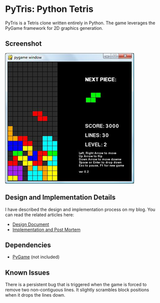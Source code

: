 PyTris: Python Tetris
===

PyTris is a Tetris clone written entirely in Python. The game leverages the PyGame framework for 2D graphics generation.

Screenshot
---

![PyTris Screenshot](https://github.com/maciakl/Pytris/raw/master/screenshot.jpg)

Design and Implementation Details
---

I have described the design and implementation process on my blog. You can read the related articles here:

  - [Design Document](http://www.terminally-incoherent.com/blog/2007/10/20/designing-a-tetris-clone-part-1/)
  - [Implementation and Post Mortem](http://www.terminally-incoherent.com/blog/2010/06/24/designing-a-tetris-clone-part-2/)

Dependencies
---

  - [PyGame](http://pygame.org/) (not included)


Known Issues
---

There is a persistent bug that is triggered when the game is forced to remove two non-contiguous lines. It slightly scrambles block positions when it drops the lines down.
